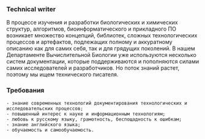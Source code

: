 ### Technical writer
В процессе изучения и разработки биологических и химических структур, алгоритмов, биоинформатического и прикладного ПО возникает множество концепций, библиотек, сложных технологических процессов и артефактов, подлежащих полному и аккуратному описанию как для самих себя, так и для грядущих поколений. В нашем Департаменте Вычислительной Биологии уже используются несколько систем документации, которые поддерживаются и пополняются силами самих исследователей и разработчиков. Но поток знаний растет, поэтому мы ищем технического писателя.

### Требования
    - знание современных технологий документирования технологических и исследовательских процессов;
    - повышенный интерес к науке и информационным технологиям;
    - любовь к русскому языку, грамотность, беспощадность к ошибкам;
    - знание английского языка;
    - обучаемость и самообучаемость.
